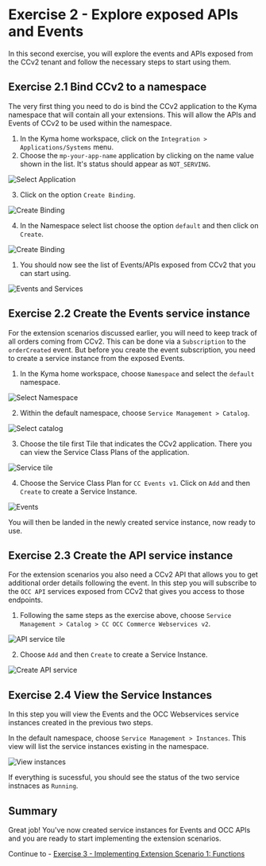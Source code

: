 # Exercise 2 - Explore exposed APIs and Events

In this second exercise, you will explore the events and APIs exposed from the CCv2 tenant and follow the necessary steps to start using them.

## Exercise 2.1 Bind CCv2 to a namespace

The very first thing you need to do is bind the CCv2 application to the Kyma namespace that will contain all your extensions. This will allow the APIs and Events of CCv2 to be used within the namespace.

1. In the Kyma home workspace, click on the `Integration > Applications/Systems` menu.
2. Choose the `mp-your-app-name` application by clicking on the name value shown in the list. It's status should appear as `NOT_SERVING`.

![Select Application](./images/1.png)

3. Click on the option `Create Binding`.

![Create Binding](./images/2.png)

4. In the Namespace select list choose the option `default` and then click on `Create`.

![Create Binding](./images/3.png)

1. You should now see the list of Events/APIs exposed from CCv2 that you can start using.

![Events and Services](./images/4.png)

## Exercise 2.2 Create the Events service instance

For the extension scenarios discussed earlier, you will need to keep track of all orders coming from CCv2. This can be done via a `Subscription` to the `orderCreated` event. But before you create the event subscription, you need to create a service instance from the exposed Events.

1. In the Kyma home workspace, choose `Namespace` and select the `default` namespace.

![Select Namespace](./images/5.png)

2. Within the default namespace, choose `Service Management > Catalog`.

![Select catalog](./images/6.png)

3. Choose the tile first Tile that indicates the CCv2 application. There you can view the Service Class Plans of the application.

![Service tile](./images/7.png)

4. Choose the Service Class Plan for `CC Events v1`. Click on `Add` and then `Create` to create a Service Instance.

![Events](./images/8.png)

You will then be landed in the newly created service instance, now ready to use.

## Exercise 2.3 Create the API service instance

For the extension scenarios you also need a CCv2 API that allows you to get additional order details following the event. In this step you will subscribe to the `OCC API` services exposed from CCv2 that gives you access to those endpoints.

1. Following the same steps as the exercise above, choose `Service Management > Catalog > CC OCC Commerce Webservices v2`.

![API service tile](./images/10.png)

2. Choose `Add` and then `Create` to create a Service Instance.

![Create API service](./images/9.png)

## Exercise 2.4 View the Service Instances

In this step you will view the Events and the OCC Webservices service instances created in the previous two steps.

In the default namespace, choose `Service Management > Instances`. This view will list the service instances existing in the namespace.

![View instances](./images/11.png)

If everything is sucessful, you should see the status of the two service instnaces as `Running`.

## Summary

Great job! You've now created service instances for Events and OCC APIs and you are ready to start implementing the extension scenarios.

Continue to - [Exercise 3 - Implementing Extension Scenario 1: Functions](../ex3/README.md)
